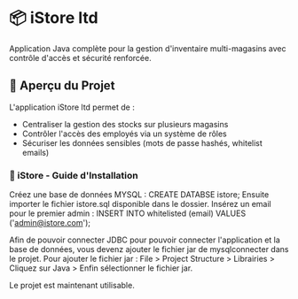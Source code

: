# 📦 iStore ltd

Application Java complète pour la gestion d'inventaire multi-magasins avec contrôle d'accès et sécurité renforcée.

## 🌟 Aperçu du Projet
L'application iStore ltd permet de :
- Centraliser la gestion des stocks sur plusieurs magasins
- Contrôler l'accès des employés via un système de rôles
- Sécuriser les données sensibles (mots de passe hashés, whitelist emails)

### 🚀 iStore - Guide d'Installation
Créez une base de données MYSQL : CREATE DATABSE istore;
Ensuite importer le fichier istore.sql disponible dans le dossier.
Insérez un email pour le premier admin : INSERT INTO whitelisted (email) VALUES ('admin@istore.com');

Afin de pouvoir connecter JDBC pour pouvoir connecter l'application et la base de données, vous devenz ajouter le fichier jar de mysqlconnecter dans le projet. Pour ajouter le fichier jar : File > Project Structure > Librairies > Cliquez sur Java > Enfin sélectionner le fichier jar.

Le projet est maintenant utilisable.


